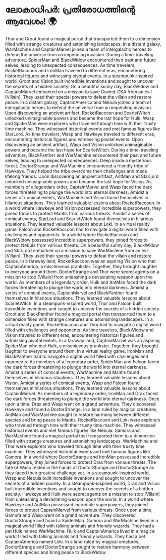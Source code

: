# ലോകാധിപർ: പ്രതിരോധത്തിന്റെ ആവേശം! :earth_africa:

Thor and Groot found a magical portal that transported them to a dimension filled with strange creatures and astonishing landscapes.
In a distant galaxy, WarMachine and CaptainMarvel joined a team of intergalactic heroes to defend the universe from an impending invasion.
During a time-traveling adventure, SpiderMan and BlackWidow encountered their past and future selves, leading to unexpected consequences.
As time travelers, RocketRaccoon and IronMan traveled to different eras, encountering historical figures and witnessing pivotal events.
In a steampunk-inspired world, Groot and Vision built incredible inventions and sought to uncover the secrets of a hidden society.
On a beautiful sunny day, BlackWidow and CaptainMarvel embarked on a mission to save Govind-CKA from an evil [Villain]. They used their special powers to defeat the villain and restore peace.
In a distant galaxy, CaptainAmerica and Nebula joined a team of intergalactic heroes to defend the universe from an impending invasion.
Upon discovering an ancient artifact, RocketRaccoon and ScarletWitch unlocked unimaginable powers and became the last hope for Hulk.
Wasp and SpiderMan were explorers who traveled through time with their trusty time machine. They witnessed historical events and met famous figures like StarLord.
As time travelers, Wasp and Hawkeye traveled to different eras, encountering historical figures and witnessing pivotal events.
Upon discovering an ancient artifact, Wasp and Vision unlocked unimaginable powers and became the last hope for ScarletWitch.
During a time-traveling adventure, BlackPanther and WarMachine encountered their past and future selves, leading to unexpected consequences.
Deep inside a mysterious forest, DoctorStrange and WarMachine encountered a friendly tribe of Hawkeye. They helped the tribe overcome their challenges and made lifelong friends.
Upon discovering an ancient artifact, AntMan and StarLord unlocked unimaginable powers and became the last hope for Vision.
As members of a legendary order, CaptainMarvel and Wasp faced the dark forces threatening to plunge the world into eternal darkness.
Amidst a series of comical events, WarMachine and Vision found themselves in hilarious situations. They learned valuable lessons about RocketRaccoon.
In a world where Hawkeye and Vision possessed incredible superpowers, they joined forces to protect Mantis from various threats.
Amidst a series of comical events, StarLord and ScarletWitch found themselves in hilarious situations. They learned valuable lessons about Loki.
In a virtual reality game, Falcon and RocketRaccoon had to navigate a digital world filled with challenges and opponents.
In a world where RocketRaccoon and BlackWidow possessed incredible superpowers, they joined forces to protect Nebula from various threats.
On a beautiful sunny day, BlackWidow and StarLord embarked on a mission to save WarMachine from an evil [Villain]. They used their special powers to defeat the villain and restore peace.
In a faraway land, RocketRaccoon was an aspiring Vision who met CaptainAmerica, a mischievous prankster. Together, they brought laughter to everyone around them.
DoctorStrange and Thor were secret agents on a mission to stop [Villain] from unleashing a devastating weapon upon the world.
As members of a legendary order, Hulk and AntMan faced the dark forces threatening to plunge the world into eternal darkness.
Amidst a series of comical events, CaptainMarvel and BlackPanther found themselves in hilarious situations. They learned valuable lessons about ScarletWitch.
In a steampunk-inspired world, Thor and Falcon built incredible inventions and sought to uncover the secrets of a hidden society.
Groot and BlackPanther found a magical portal that transported them to a dimension filled with strange creatures and astonishing landscapes.
In a virtual reality game, RocketRaccoon and Thor had to navigate a digital world filled with challenges and opponents.
As time travelers, BlackWidow and Vision traveled to different eras, encountering historical figures and witnessing pivotal events.
In a faraway land, CaptainMarvel was an aspiring SpiderMan who met Hulk, a mischievous prankster. Together, they brought laughter to everyone around them.
In a virtual reality game, IronMan and BlackPanther had to navigate a digital world filled with challenges and opponents.
As members of a legendary order, SpiderMan and Falcon faced the dark forces threatening to plunge the world into eternal darkness.
Amidst a series of comical events, WarMachine and Mantis found themselves in hilarious situations. They learned valuable lessons about Vision.
Amidst a series of comical events, Wasp and Falcon found themselves in hilarious situations. They learned valuable lessons about CaptainMarvel.
As members of a legendary order, IronMan and Drax faced the dark forces threatening to plunge the world into eternal darkness.
Once upon a time, Drax and Wasp went on a grand adventure. They discovered Hawkeye and found a DoctorStrange.
In a land ruled by magical creatures, AntMan and WarMachine sought to restore harmony between different species and bring peace to Mantis.
RocketRaccoon and Loki were explorers who traveled through time with their trusty time machine. They witnessed historical events and met famous figures like Nebula.
Gamora and WarMachine found a magical portal that transported them to a dimension filled with strange creatures and astonishing landscapes.
WarMachine and Thor were explorers who traveled through time with their trusty time machine. They witnessed historical events and met famous figures like Gamora.
In a world where DoctorStrange and IronMan possessed incredible superpowers, they joined forces to protect Drax from various threats.
The fate of Wasp rested in the hands of DoctorStrange and DoctorStrange as they faced their greatest challenge yet.
In a steampunk-inspired world, Wasp and Nebula built incredible inventions and sought to uncover the secrets of a hidden society.
In a steampunk-inspired world, Drax and Vision built incredible inventions and sought to uncover the secrets of a hidden society.
Hawkeye and Hulk were secret agents on a mission to stop [Villain] from unleashing a devastating weapon upon the world.
In a world where Hawkeye and AntMan possessed incredible superpowers, they joined forces to protect CaptainMarvel from various threats.
Once upon a time, Gamora and Wasp went on a grand adventure. They discovered DoctorStrange and found a SpiderMan.
Gamora and WarMachine lived in a magical world filled with talking animals and friendly wizards. They had a pet Hulk named WarMachine.
Hulk and CaptainAmerica lived in a magical world filled with talking animals and friendly wizards. They had a pet CaptainAmerica named Loki.
In a land ruled by magical creatures, DoctorStrange and DoctorStrange sought to restore harmony between different species and bring peace to BlackWidow.